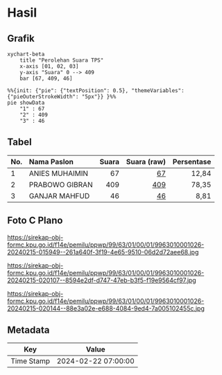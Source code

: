 # Hasil

## Grafik

```mermaid
xychart-beta
    title "Perolehan Suara TPS"
    x-axis [01, 02, 03]
    y-axis "Suara" 0 --> 409
    bar [67, 409, 46]
```

```mermaid
%%{init: {"pie": {"textPosition": 0.5}, "themeVariables": {"pieOuterStrokeWidth": "5px"}} }%%
pie showData
    "1" : 67
    "2" : 409
    "3" : 46
```

## Tabel

| No. | Nama Paslon    | Suara | Suara (raw) | Persentase |
|:--- |:-------------- | -----:| -----------:| ----------:|
| 1   | ANIES MUHAIMIN | 67    | [67][p-1]   | 12,84      |
| 2   | PRABOWO GIBRAN | 409   | [409][p-2]  | 78,35      |
| 3   | GANJAR MAHFUD  | 46    | [46][p-3]   | 8,81       |


[p-1]: https://github.com/gigit-pemilu/pemilu-2024-99-luar-negeri/blob/main/pilpres/hitung-suara/sub/99-luar-negeri/sub/63-kuching-malaysia/sub/01-kuching-malaysia/sub/0001-kuching-malaysia/sub/026-ksk-021/sub/paslon-1.txt
[p-2]: https://github.com/gigit-pemilu/pemilu-2024-99-luar-negeri/blob/main/pilpres/hitung-suara/sub/99-luar-negeri/sub/63-kuching-malaysia/sub/01-kuching-malaysia/sub/0001-kuching-malaysia/sub/026-ksk-021/sub/paslon-2.txt
[p-3]: https://github.com/gigit-pemilu/pemilu-2024-99-luar-negeri/blob/main/pilpres/hitung-suara/sub/99-luar-negeri/sub/63-kuching-malaysia/sub/01-kuching-malaysia/sub/0001-kuching-malaysia/sub/026-ksk-021/sub/paslon-3.txt

## Foto C Plano

https://sirekap-obj-formc.kpu.go.id/f14e/pemilu/ppwp/99/63/01/00/01/9963010001026-20240215-015949--261a640f-3f19-4e65-9510-06d2d72aee68.jpg

https://sirekap-obj-formc.kpu.go.id/f14e/pemilu/ppwp/99/63/01/00/01/9963010001026-20240215-020107--8594e2df-d747-47eb-b3f5-f19e9564cf97.jpg

https://sirekap-obj-formc.kpu.go.id/f14e/pemilu/ppwp/99/63/01/00/01/9963010001026-20240215-020144--88e3a02e-e688-4084-9ed4-7a005102455c.jpg


## Metadata

| Key        | Value               |
| ---------- | ------------------- |
| Time Stamp | 2024-02-22 07:00:00 |



